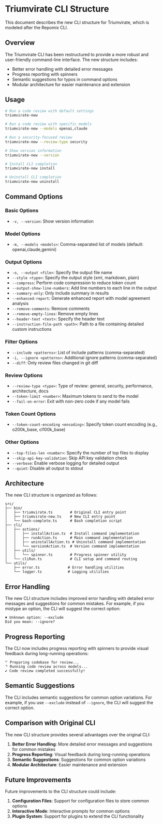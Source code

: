 # Triumvirate CLI Structure

This document describes the new CLI structure for Triumvirate, which is modeled after the Repomix CLI.

## Overview

The Triumvirate CLI has been restructured to provide a more robust and user-friendly command-line interface. The new structure includes:

- Better error handling with detailed error messages
- Progress reporting with spinners
- Semantic suggestions for typos in command options
- Modular architecture for easier maintenance and extension

## Usage

```bash
# Run a code review with default settings
triumvirate-new

# Run a code review with specific models
triumvirate-new --models openai,claude

# Run a security-focused review
triumvirate-new --review-type security

# Show version information
triumvirate-new --version

# Install CLI completion
triumvirate-new install

# Uninstall CLI completion
triumvirate-new uninstall
```

## Command Options

### Basic Options

- `-v, --version`: Show version information

### Model Options

- `-m, --models <models>`: Comma-separated list of models (default: openai,claude,gemini)

### Output Options

- `-o, --output <file>`: Specify the output file name
- `--style <type>`: Specify the output style (xml, markdown, plain)
- `--compress`: Perform code compression to reduce token count
- `--output-show-line-numbers`: Add line numbers to each line in the output
- `--summary-only`: Only include summary in results
- `--enhanced-report`: Generate enhanced report with model agreement analysis
- `--remove-comments`: Remove comments
- `--remove-empty-lines`: Remove empty lines
- `--header-text <text>`: Specify the header text
- `--instruction-file-path <path>`: Path to a file containing detailed custom instructions

### Filter Options

- `--include <patterns>`: List of include patterns (comma-separated)
- `-i, --ignore <patterns>`: Additional ignore patterns (comma-separated)
- `--diff`: Only review files changed in git diff

### Review Options

- `--review-type <type>`: Type of review: general, security, performance, architecture, docs
- `--token-limit <number>`: Maximum tokens to send to the model
- `--fail-on-error`: Exit with non-zero code if any model fails

### Token Count Options

- `--token-count-encoding <encoding>`: Specify token count encoding (e.g., o200k_base, cl100k_base)

### Other Options

- `--top-files-len <number>`: Specify the number of top files to display
- `--skip-api-key-validation`: Skip API key validation check
- `--verbose`: Enable verbose logging for detailed output
- `--quiet`: Disable all output to stdout

## Architecture

The new CLI structure is organized as follows:

```text
src/
├── bin/
│   ├── triumvirate.ts        # Original CLI entry point
│   ├── triumvirate-new.ts    # New CLI entry point
│   └── bash-complete.ts      # Bash completion script
├── cli/
│   ├── actions/
│   │   ├── installAction.ts  # Install command implementation
│   │   ├── runAction.ts      # Main command implementation
│   │   ├── uninstallAction.ts # Uninstall command implementation
│   │   └── versionAction.ts  # Version command implementation
│   ├── utils/
│   │   └── spinner.ts        # Progress spinner utility
│   └── cliRun.ts             # CLI setup and command routing
└── utils/
    ├── error.ts             # Error handling utilities
    └── logger.ts            # Logging utilities
```

## Error Handling

The new CLI structure includes improved error handling with detailed error messages and suggestions for common mistakes. For example, if you mistype an option, the CLI will suggest the correct option:

```text
✖ Unknown option: --exclude
Did you mean: --ignore?
```

## Progress Reporting

The CLI now includes progress reporting with spinners to provide visual feedback during long-running operations:

```text
⠋ Preparing codebase for review...
⠙ Running code review across models...
✔ Code review completed successfully!
```

## Semantic Suggestions

The CLI includes semantic suggestions for common option variations. For example, if you use `--exclude` instead of `--ignore`, the CLI will suggest the correct option.

## Comparison with Original CLI

The new CLI structure provides several advantages over the original CLI:

1. **Better Error Handling**: More detailed error messages and suggestions for common mistakes
2. **Progress Reporting**: Visual feedback during long-running operations
3. **Semantic Suggestions**: Suggestions for common option variations
4. **Modular Architecture**: Easier maintenance and extension

## Future Improvements

Future improvements to the CLI structure could include:

1. **Configuration Files**: Support for configuration files to store common options
2. **Interactive Mode**: Interactive prompts for common options
3. **Plugin System**: Support for plugins to extend the CLI functionality
